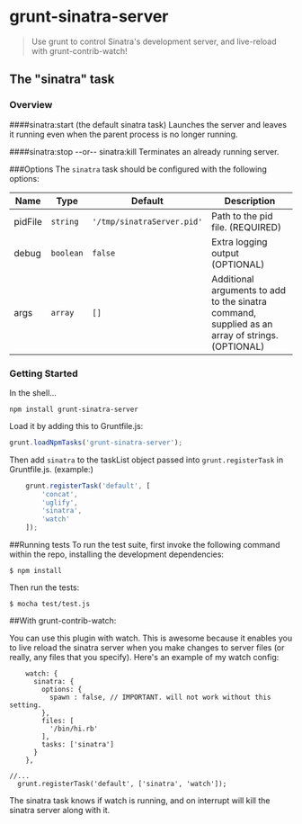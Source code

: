 # grunt-sinatra-server

> Use grunt to control Sinatra's development server, and live-reload with grunt-contrib-watch! 


## The "sinatra" task

### Overview
####sinatra:start (the default sinatra task)
Launches the server and leaves it running even when the parent process is no longer running.

####sinatra:stop --or-- sinatra:kill
Terminates an already running server.

###Options
The `sinatra` task should be configured with the following options:

| Name | Type | Default  | Description                                               |
| -----| ---- | -------- | ----------------------------------------------------------|
| pidFile | `string` | `'/tmp/sinatraServer.pid'` | Path to the pid file. (REQUIRED) |
| debug | `boolean` | `false` | Extra logging output (OPTIONAL)                      |
| args | `array` | `[]` | Additional arguments to add to the sinatra command, supplied as an array of strings. (OPTIONAL) |



### Getting Started
In the shell...
```shell
npm install grunt-sinatra-server
```

Load it by adding this to Gruntfile.js:

```js
grunt.loadNpmTasks('grunt-sinatra-server');
```
Then add `sinatra` to the taskList object passed into `grunt.registerTask` in Gruntfile.js.
(example:)
```js
	grunt.registerTask('default', [
		'concat',
		'uglify',
		'sinatra',
		'watch'
	]);
```

##Running tests
To run the test suite, first invoke the following command within the repo, installing the development dependencies:
```shell
$ npm install
```
Then run the tests:
```shell
$ mocha test/test.js
```

##With grunt-contrib-watch:

You can use this plugin with watch. This is awesome because it enables you to live reload the sinatra server when you make changes to server files (or really, any files that you specify). Here's an example of my watch config:

```   
    watch: {
      sinatra: {
        options: {
          spawn : false, // IMPORTANT. will not work without this setting.
        },
        files: [
          '/bin/hi.rb'
        ],
        tasks: ['sinatra'] 
      }
    },
 
//...
  grunt.registerTask('default', ['sinatra', 'watch']);
```
The sinatra task knows if watch is running, and on interrupt will kill the sinatra server along with it.

